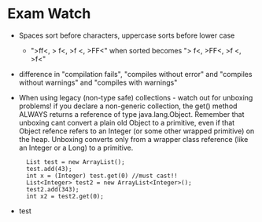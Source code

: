 Exam Watch
==========

* Spaces sort before characters, uppercase sorts before lower case
  + ">ff<, > f<, >f <, >FF<" when sorted becomes "> f<, >FF<, >f <, >f<"
* difference in "compilation fails", "compiles without error" and "compiles without warnings" and "compiles with warnings"
* When using legacy (non-type safe) collections - watch out for unboxing problems! if you declare a non-generic collection, the get() method ALWAYS returns a reference of type java.lang.Object. 
Remember that unboxing cant convert a plain old Object to a primitive, even if that Object refence refers to an Integer (or some other wrapped primitive) on the heap. 
Unboxing converts only from a wrapper class reference (like an Integer or a Long) to a primitive.


        List test = new ArrayList();
        test.add(43);
        int x = (Integer) test.get(0) //must cast!!
        List<Integer> test2 = new ArrayList<Integer>();
        test2.add(343);
        int x2 = test2.get(0);


* test

